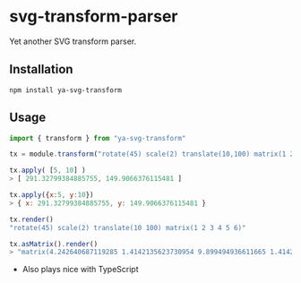 # svg-transform-parser

Yet another SVG transform parser.

## Installation

    npm install ya-svg-transform

## Usage

```javascript
import { transform } from "ya-svg-transform"

tx = module.transform("rotate(45) scale(2) translate(10,100) matrix(1 2 3 4 5 6)")

tx.apply( [5, 10] ) 
> [ 291.32799384885755, 149.9066376115481 ]

tx.apply({x:5, y:10}) 
> { x: 291.32799384885755, y: 149.9066376115481 }

tx.render()
"rotate(45) scale(2) translate(10 100) matrix(1 2 3 4 5 6)"

tx.asMatrix().render()
> "matrix(4.242640687119285 1.4142135623730954 9.899494936611665 1.4142135623730958 171.1198410471445 128.69343417595167)"
```


* Also plays nice with TypeScript

